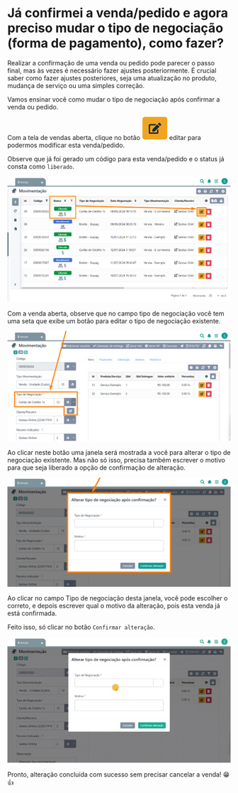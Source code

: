 # Já confirmei a venda/pedido e agora preciso mudar o tipo de negociação (forma de pagamento), como fazer?

Realizar a confirmação de uma venda ou pedido pode parecer o passo final, mas às vezes é necessário fazer ajustes posteriormente. É crucial saber como fazer ajustes posteriores, seja uma atualização no produto, mudança de serviço ou uma simples correção.

Vamos ensinar você como mudar o tipo de negociação após confirmar a venda ou pedido.

Com a tela de vendas aberta, clique no botão <img src="/erp-v2/assets/funcionalidades/icon_editar_item.png" alt="" data-size="line"> editar para podermos modificar esta venda/pedido. 

Observe que já foi gerado um código para esta venda/pedido e o status já consta como `liberado`.

![](/erp-v2/assets/guia_utilizacao/guia_utilizacao_status_venda.png)

Com a venda aberta, observe que no campo tipo de negociação você tem uma seta que exibe um botão para editar o tipo de negociação existente.

![](/erp-v2/assets/guia_utilizacao/guia_utilizacao_tipo_negociacao_btn.png)

Ao clicar neste botão uma janela será mostrada a você para alterar o tipo de negociação existente. Mas não só isso, precisa também escrever o motivo para que seja liberado a opção de confirmação de alteração.

![](/erp-v2/assets/guia_utilizacao/guia_utilizacao_tipo_negociacao_btn_janela.png)

Ao clicar no campo Tipo de negociação desta janela, você pode escolher o correto, e depois escrever qual o motivo da alteração, pois esta venda já está confirmada.

Feito isso, só clicar no botão `Confirmar alteração`.

![](/erp-v2/assets/guia_utilizacao/guia_utilizacao_tipo_negociacao_btn_janela_tipo_motivo.gif)

Pronto, alteração concluída com sucesso sem precisar cancelar a venda! 😁👍
